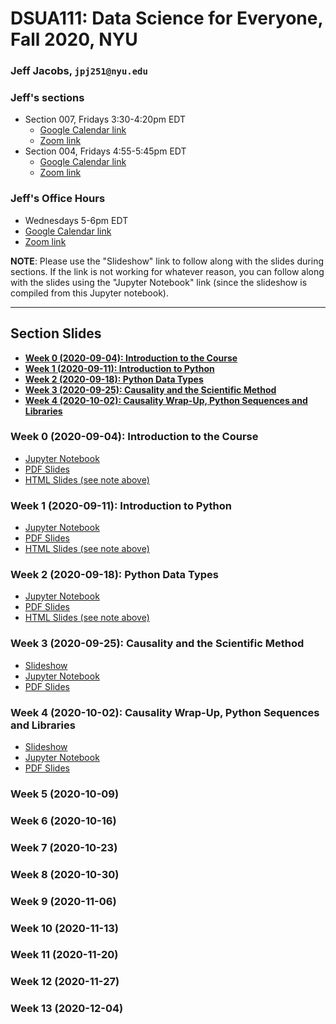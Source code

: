 # DSUA111: Data Science for Everyone, Fall 2020, NYU

### Jeff Jacobs, `jpj251@nyu.edu`

### Jeff's sections

* Section 007, Fridays 3:30-4:20pm EDT
    * [Google Calendar link](https://calendar.google.com/event?action=TEMPLATE&tmeid=NW92YXRzNjJwN3VyZnYydWtxajhnOXM3NGdfMjAyMDA5MTFUMTkzMDAwWiBqam1haWwxMTFAbQ&tmsrc=jjmail111%40gmail.com&scp=ALL)
    * [Zoom link](https://nyu.zoom.us/j/6821254378)
* Section 004, Fridays 4:55-5:45pm EDT
    * [Google Calendar link](https://calendar.google.com/event?action=TEMPLATE&tmeid=MDFmaGpsOTFnc2t1MmUyZWllZjQxaGdzam5fMjAyMDA5MTFUMjA1NTAwWiBqam1haWwxMTFAbQ&tmsrc=jjmail111%40gmail.com&scp=ALL)
    * [Zoom link](https://nyu.zoom.us/j/6821254378)

### Jeff's Office Hours

* Wednesdays 5-6pm EDT
* [Google Calendar link](https://calendar.google.com/event?action=TEMPLATE&tmeid=MGo4YzhkcTA0djhhYzdvZzhlMzQyZm1wM2ZfMjAyMDA5MDlUMjEwMDAwWiBqam1haWwxMTFAbQ&tmsrc=jjmail111%40gmail.com&scp=ALL)
* [Zoom link](https://nyu.zoom.us/j/6821254378)

**NOTE**: Please use the "Slideshow" link to follow along with the slides during sections. If the link is not working for whatever reason, you can follow along with the slides using the "Jupyter Notebook" link (since the slideshow is compiled from this Jupyter notebook).

---

## Section Slides

* **[Week 0 (2020-09-04): Introduction to the Course](#week-0-2020-09-04-introduction-to-the-course)**
* **[Week 1 (2020-09-11): Introduction to Python](#week-1-2020-09-11-introduction-to-python)**
* **[Week 2 (2020-09-18): Python Data Types](#week-2-2020-09-18-python-data-types)**
* **[Week 3 (2020-09-25): Causality and the Scientific Method](#week-3-2020-09-25-causality-and-the-scientific-method)**
* **[Week 4 (2020-10-02): Causality Wrap-Up, Python Sequences and Libraries](#week-4-2020-10-02-causality-wrap-up-python-sequences-and-libraries)**

### Week 0 (2020-09-04): Introduction to the Course

* [Jupyter Notebook](Week_00_2020-09-04/Week_00.ipynb)
* [PDF Slides](Week_00_2020-09-04/Week_00_slides.pdf)
* [HTML Slides (see note above)](Week_00_2020-09-04/Week_00_slides.html)

### Week 1 (2020-09-11): Introduction to Python

* [Jupyter Notebook](Week_01_2020-09-11/Week_01.ipynb)
* [PDF Slides](Week_01_2020-09-11/Week_01_slides.pdf)
* [HTML Slides (see note above)](Week_01_2020-09-11/Week_01_slides.html)

### Week 2 (2020-09-18): Python Data Types

* [Jupyter Notebook](Week_02_2020-09-18/Week_02.ipynb)
* [PDF Slides](Week_02_2020-09-18/Week_02_slides.pdf)
* [HTML Slides (see note above)](Week_02_2020-09-18/Week_02_slides.html)

### Week 3 (2020-09-25): Causality and the Scientific Method

* [Slideshow](https://jjacobs.me/dsua111_week_03)
* [Jupyter Notebook](Week_03_2020-09-25/Week_03.ipynb)
* [PDF Slides](Week_03_2020-09-25/Week_03_slides.pdf)

### Week 4 (2020-10-02): Causality Wrap-Up, Python Sequences and Libraries

* [Slideshow](https://jjacobs.me/dsua111_week_04)
* [Jupyter Notebook](Week_04_2020-10-02/Week_04.ipynb)
* [PDF Slides](Week_04_2020-10-02/Week_04_slides.pdf)

### Week 5 (2020-10-09)

### Week 6 (2020-10-16)

### Week 7 (2020-10-23)

### Week 8 (2020-10-30)

### Week 9 (2020-11-06)

### Week 10 (2020-11-13)

### Week 11 (2020-11-20)

### Week 12 (2020-11-27)

### Week 13 (2020-12-04)

